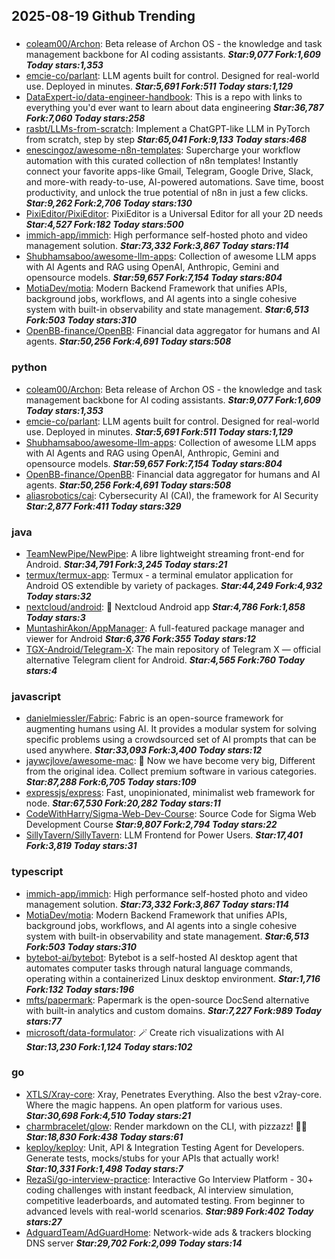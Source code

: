 ## 2025-08-19 Github Trending

### 
* [coleam00/Archon](https://github.com/coleam00/Archon): Beta release of Archon OS - the knowledge and task management backbone for AI coding assistants. ***Star:9,077 Fork:1,609 Today stars:1,353***
* [emcie-co/parlant](https://github.com/emcie-co/parlant): LLM agents built for control. Designed for real-world use. Deployed in minutes. ***Star:5,691 Fork:511 Today stars:1,129***
* [DataExpert-io/data-engineer-handbook](https://github.com/DataExpert-io/data-engineer-handbook): This is a repo with links to everything you'd ever want to learn about data engineering ***Star:36,787 Fork:7,060 Today stars:258***
* [rasbt/LLMs-from-scratch](https://github.com/rasbt/LLMs-from-scratch): Implement a ChatGPT-like LLM in PyTorch from scratch, step by step ***Star:65,041 Fork:9,133 Today stars:468***
* [enescingoz/awesome-n8n-templates](https://github.com/enescingoz/awesome-n8n-templates): Supercharge your workflow automation with this curated collection of n8n templates! Instantly connect your favorite apps-like Gmail, Telegram, Google Drive, Slack, and more-with ready-to-use, AI-powered automations. Save time, boost productivity, and unlock the true potential of n8n in just a few clicks. ***Star:9,262 Fork:2,706 Today stars:130***
* [PixiEditor/PixiEditor](https://github.com/PixiEditor/PixiEditor): PixiEditor is a Universal Editor for all your 2D needs ***Star:4,527 Fork:182 Today stars:500***
* [immich-app/immich](https://github.com/immich-app/immich): High performance self-hosted photo and video management solution. ***Star:73,332 Fork:3,867 Today stars:114***
* [Shubhamsaboo/awesome-llm-apps](https://github.com/Shubhamsaboo/awesome-llm-apps): Collection of awesome LLM apps with AI Agents and RAG using OpenAI, Anthropic, Gemini and opensource models. ***Star:59,657 Fork:7,154 Today stars:804***
* [MotiaDev/motia](https://github.com/MotiaDev/motia): Modern Backend Framework that unifies APIs, background jobs, workflows, and AI agents into a single cohesive system with built-in observability and state management. ***Star:6,513 Fork:503 Today stars:310***
* [OpenBB-finance/OpenBB](https://github.com/OpenBB-finance/OpenBB): Financial data aggregator for humans and AI agents. ***Star:50,256 Fork:4,691 Today stars:508***

### python
* [coleam00/Archon](https://github.com/coleam00/Archon): Beta release of Archon OS - the knowledge and task management backbone for AI coding assistants. ***Star:9,077 Fork:1,609 Today stars:1,353***
* [emcie-co/parlant](https://github.com/emcie-co/parlant): LLM agents built for control. Designed for real-world use. Deployed in minutes. ***Star:5,691 Fork:511 Today stars:1,129***
* [Shubhamsaboo/awesome-llm-apps](https://github.com/Shubhamsaboo/awesome-llm-apps): Collection of awesome LLM apps with AI Agents and RAG using OpenAI, Anthropic, Gemini and opensource models. ***Star:59,657 Fork:7,154 Today stars:804***
* [OpenBB-finance/OpenBB](https://github.com/OpenBB-finance/OpenBB): Financial data aggregator for humans and AI agents. ***Star:50,256 Fork:4,691 Today stars:508***
* [aliasrobotics/cai](https://github.com/aliasrobotics/cai): Cybersecurity AI (CAI), the framework for AI Security ***Star:2,877 Fork:411 Today stars:329***

### java
* [TeamNewPipe/NewPipe](https://github.com/TeamNewPipe/NewPipe): A libre lightweight streaming front-end for Android. ***Star:34,791 Fork:3,245 Today stars:21***
* [termux/termux-app](https://github.com/termux/termux-app): Termux - a terminal emulator application for Android OS extendible by variety of packages. ***Star:44,249 Fork:4,932 Today stars:32***
* [nextcloud/android](https://github.com/nextcloud/android): 📱 Nextcloud Android app ***Star:4,786 Fork:1,858 Today stars:3***
* [MuntashirAkon/AppManager](https://github.com/MuntashirAkon/AppManager): A full-featured package manager and viewer for Android ***Star:6,376 Fork:355 Today stars:12***
* [TGX-Android/Telegram-X](https://github.com/TGX-Android/Telegram-X): The main repository of Telegram X — official alternative Telegram client for Android. ***Star:4,565 Fork:760 Today stars:4***

### javascript
* [danielmiessler/Fabric](https://github.com/danielmiessler/Fabric): Fabric is an open-source framework for augmenting humans using AI. It provides a modular system for solving specific problems using a crowdsourced set of AI prompts that can be used anywhere. ***Star:33,093 Fork:3,400 Today stars:12***
* [jaywcjlove/awesome-mac](https://github.com/jaywcjlove/awesome-mac):  Now we have become very big, Different from the original idea. Collect premium software in various categories. ***Star:87,288 Fork:6,705 Today stars:109***
* [expressjs/express](https://github.com/expressjs/express): Fast, unopinionated, minimalist web framework for node. ***Star:67,530 Fork:20,282 Today stars:11***
* [CodeWithHarry/Sigma-Web-Dev-Course](https://github.com/CodeWithHarry/Sigma-Web-Dev-Course): Source Code for Sigma Web Development Course ***Star:9,807 Fork:2,794 Today stars:22***
* [SillyTavern/SillyTavern](https://github.com/SillyTavern/SillyTavern): LLM Frontend for Power Users. ***Star:17,401 Fork:3,819 Today stars:31***

### typescript
* [immich-app/immich](https://github.com/immich-app/immich): High performance self-hosted photo and video management solution. ***Star:73,332 Fork:3,867 Today stars:114***
* [MotiaDev/motia](https://github.com/MotiaDev/motia): Modern Backend Framework that unifies APIs, background jobs, workflows, and AI agents into a single cohesive system with built-in observability and state management. ***Star:6,513 Fork:503 Today stars:310***
* [bytebot-ai/bytebot](https://github.com/bytebot-ai/bytebot): Bytebot is a self-hosted AI desktop agent that automates computer tasks through natural language commands, operating within a containerized Linux desktop environment. ***Star:1,716 Fork:132 Today stars:196***
* [mfts/papermark](https://github.com/mfts/papermark): Papermark is the open-source DocSend alternative with built-in analytics and custom domains. ***Star:7,227 Fork:989 Today stars:77***
* [microsoft/data-formulator](https://github.com/microsoft/data-formulator): 🪄 Create rich visualizations with AI ***Star:13,230 Fork:1,124 Today stars:102***

### go
* [XTLS/Xray-core](https://github.com/XTLS/Xray-core): Xray, Penetrates Everything. Also the best v2ray-core. Where the magic happens. An open platform for various uses. ***Star:30,698 Fork:4,510 Today stars:21***
* [charmbracelet/glow](https://github.com/charmbracelet/glow): Render markdown on the CLI, with pizzazz! 💅🏻 ***Star:18,830 Fork:438 Today stars:61***
* [keploy/keploy](https://github.com/keploy/keploy): Unit, API & Integration Testing Agent for Developers. Generate tests, mocks/stubs for your APIs that actually work! ***Star:10,331 Fork:1,498 Today stars:7***
* [RezaSi/go-interview-practice](https://github.com/RezaSi/go-interview-practice): Interactive Go Interview Platform - 30+ coding challenges with instant feedback, AI interview simulation, competitive leaderboards, and automated testing. From beginner to advanced levels with real-world scenarios. ***Star:989 Fork:402 Today stars:27***
* [AdguardTeam/AdGuardHome](https://github.com/AdguardTeam/AdGuardHome): Network-wide ads & trackers blocking DNS server ***Star:29,702 Fork:2,099 Today stars:14***
